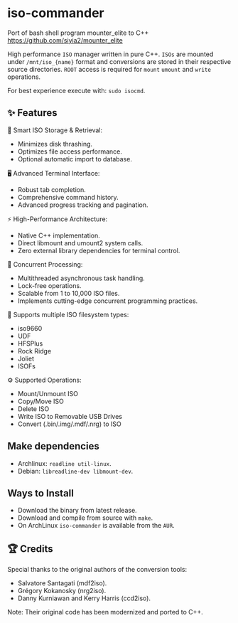 # iso-commander
Port of bash shell program mounter_elite to C++ 
https://github.com/siyia2/mounter_elite

High performance `ISO` manager written in pure C++. `ISOs` are mounted under `/mnt/iso_{name}` format and conversions are stored in their respective source directories. `ROOT` access is required for `mount` `umount` and `write` operations.

For best experience execute with: `sudo isocmd`.

## ✨ Features

💾 Smart ISO Storage & Retrieval:

* Minimizes disk thrashing.
* Optimizes file access performance.
* Optional automatic import to database.


🖥️ Advanced Terminal Interface:

* Robust tab completion.
* Comprehensive command history.
* Advanced progress tracking and pagination.


⚡ High-Performance Architecture:

* Native C++ implementation.
* Direct libmount and umount2 system calls.
* Zero external library dependencies for terminal control.


🔀 Concurrent Processing:

* Multithreaded asynchronous task handling.
* Lock-free operations.
* Scalable from 1 to 10,000 ISO files.
* Implements cutting-edge concurrent programming practices.


📂 Supports multiple ISO filesystem types:

- iso9660
- UDF
- HFSPlus
- Rock Ridge
- Joliet
- ISOFs


⚙️ Supported Operations:

* Mount/Unmount ISO
* Copy/Move ISO
* Delete ISO
* Write ISO to Removable USB Drives
* Convert (.bin/.img/.mdf/.nrg) to ISO

## Make dependencies
- Archlinux: `readline util-linux`.
- Debian: `libreadline-dev libmount-dev`.

## Ways to Install
* Download the binary from latest release.
* Download and compile from source with `make`.
* On ArchLinux `iso-commander` is available from the `AUR`.

## 🏆 Credits
Special thanks to the original authors of the conversion tools:

* Salvatore Santagati (mdf2iso).
* Grégory Kokanosky (nrg2iso).
* Danny Kurniawan and Kerry Harris (ccd2iso).

 Note: Their original code has been modernized and ported to C++.
